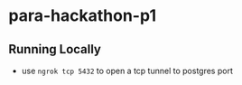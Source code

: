 # para-hackathon-p1
## Running Locally
* use `ngrok tcp 5432` to open a tcp tunnel to postgres port
